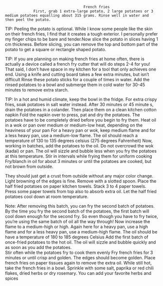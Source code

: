                                         French fries
                 First, grab 1 extra-large potato, 2 large potatoes or 3 medium potatoes equalling about 315 grams. Rinse well in water and then peel the potato.

TIP: Peeling the potato is optional. While I know some people like the skin on their french fries, I find that it creates a tough exterior. I personally prefer my finger chips to be bare and tender.Now slice the potato in slices having 1 cm thickness. Before slicing, you can remove the top and bottom part of the potato to get a square or rectangle shaped potato.

TIP: If you are planning on making french fries at home often, there is actually a device called a french fry cutter that will do steps 2-4 for you! That said, I don’t have space in my kitchen for a tool that only achieves one end. Using a knife and cutting board takes a few extra minutes, but isn’t difficult
Rinse these potato sticks for a couple of times in water. Add the rinsed potatoes to a bowl and submerge them in cold water for 30-45 minutes to remove extra starch.   

TIP: In a hot and humid climate, keep the bowl in the fridge. For extra crispy fries, soak potatoes in salt water instead.
After 30 minutes or 45 minute
s, drain the potatoes in a colander.                       Then place them on a clean kitchen cotton napkin
Fold the napkin over to press, pat and dry the potatoes. The potatoes have to be completely dried before you begin to fry them.
Heat oil in a wok or pan over medium or medium-low heat, depending on the heaviness of your pan
For a heavy pan or wok, keep medium flame and for a less heavy pan, use a medium-low flame. The oil should reach a temperature of 130 to 135 degrees celsius (275 degrees Fahrenheit)
Now, working in batches, add the potatoes to the oil. Do not overcrowd the wok (kadai) or pan. The oil will sizzle and bubble less when you fry the potatoes at this temperature.
Stir in intervals while frying them for uniform cooking
Fry/blanch in oil for about 3 minutes or until the potatoes are cooked, but not brown from outside.

They should just get a crust from outside without any major color change. Light browning of the edges is fine. Remove with a slotted spoon.
Place the half fried potatoes on paper kitchen towels. Stack 3 to 4 paper towels. Press some paper towels from top also to absorb extra oil. Let the half fried potatoes cool down at room temperature.

Note: After removing this batch, you can fry the second batch of potatoes. By the time you fry the second batch of the potatoes, the first batch will cool down enough for the second fry. So even though you have to fry twice, you’re using the same batch of oil all the way through!
Now increase the flame to a medium-high or high. Again here for a heavy pan, use a high flame and for a less heavy pan, use a medium-high flame. The oil should be have a temperature of 180 to 185 degrees Celsius 
Add the first batch of once-fried potatoes to the hot oil. The oil will sizzle and bubble quickly and as soon as you add the potatoes.  
 Stir often while the potatoes fry to cook them evenly
    Fry french fries for 3 minutes or until crisp and golden. The edges should become golden.
    Place french fries on paper tissues again to remove the extra oil.
     While still hot, take the french fries in a bowl. Sprinkle with some salt, paprika or red chili flakes, dried herbs or dry rosemary. You can add your favorite herbs and spices